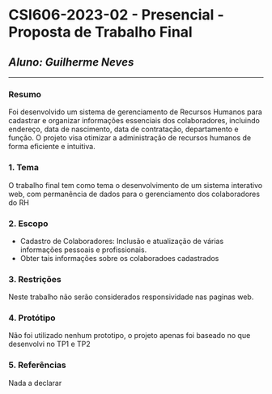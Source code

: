 # **CSI606-2023-02 - Presencial - Proposta de Trabalho Final**

## _Aluno: Guilherme Neves_

---

<!-- Descrever um resumo sobre o trabalho. -->

### Resumo

Foi desenvolvido um sistema de gerenciamento de Recursos Humanos para cadastrar e organizar informações essenciais dos colaboradores, incluindo endereço, data de nascimento, data de contratação, departamento e função. O projeto visa otimizar a administração de recursos humanos de forma eficiente e intuitiva.

<!-- Apresentar o tema. -->

### 1. Tema

O trabalho final tem como tema o desenvolvimento de um sistema interativo web, com permanência de dados para o gerenciamento dos colaboradores do RH

<!-- Descrever e limitar o escopo da aplicação. -->

### 2. Escopo

- Cadastro de Colaboradores: Inclusão e atualização de várias informações pessoais e profissionais.
- Obter tais informações sobre os colaboradoes cadastrados

### 3. Restrições

Neste trabalho não serão considerados responsividade nas paginas web.

<!-- Construir alguns protótipos para a aplicação, disponibilizá-los no Github e descrever o que foi considerado. //-->

### 4. Protótipo

Não foi utilizado nenhum prototipo, o projeto apenas foi baseado no que desenvolvi no TP1 e TP2

### 5. Referências

Nada a declarar
